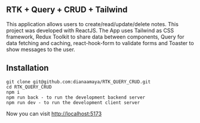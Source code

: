 ## RTK + Query + CRUD + Tailwind

This application allows users to create/read/update/delete notes. This project was developed with ReactJS. The App uses Tailwind as CSS framework, Redux Toolkit to share data between components, Query for data fetching and caching, react-hook-form to validate forms and Toaster to show messages to the user.

## Installation

```
git clone git@github.com:dianaamaya/RTK_QUERY_CRUD.git
cd RTK_QUERY_CRUD
npm i
npm run back - to run the development backend server
npm run dev - to run the development client server
```

Now you can visit [http://localhost:5173](http://localhost:5173)
